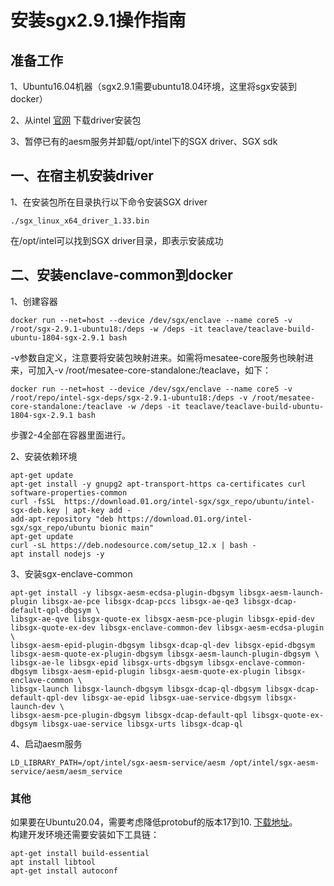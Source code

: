 # 安装sgx2.9.1操作指南

## 准备工作

1、Ubuntu16.04机器（sgx2.9.1需要ubuntu18.04环境，这里将sgx安装到docker）

2、从intel [官网](https://download.01.org/intel-sgx/sgx-linux/2.9.1/distro/ubuntu18.04-server/) 下载driver安装包

3、暂停已有的aesm服务并卸载/opt/intel下的SGX driver、SGX sdk


## 一、在宿主机安装driver

1、在安装包所在目录执行以下命令安装SGX driver

```
./sgx_linux_x64_driver_1.33.bin
```

在/opt/intel可以找到SGX driver目录，即表示安装成功


## 二、安装enclave-common到docker

1、创建容器

```
docker run --net=host --device /dev/sgx/enclave --name core5 -v /root/sgx-2.9.1-ubuntu18:/deps -w /deps -it teaclave/teaclave-build-ubuntu-1804-sgx-2.9.1 bash
```

-v参数自定义，注意要将安装包映射进来。如需将mesatee-core服务也映射进来，可加入-v /root/mesatee-core-standalone:/teaclave，如下：

```
docker run --net=host --device /dev/sgx/enclave --name core5 -v /root/repo/intel-sgx-deps/sgx-2.9.1-ubuntu18:/deps -v /root/mesatee-core-standalone:/teaclave -w /deps -it teaclave/teaclave-build-ubuntu-1804-sgx-2.9.1 bash
```

步骤2-4全部在容器里面进行。

2、安装依赖环境

```
apt-get update
apt-get install -y gnupg2 apt-transport-https ca-certificates curl software-properties-common
curl -fsSL  https://download.01.org/intel-sgx/sgx_repo/ubuntu/intel-sgx-deb.key | apt-key add -
add-apt-repository "deb https://download.01.org/intel-sgx/sgx_repo/ubuntu bionic main"
apt-get update
curl -sL https://deb.nodesource.com/setup_12.x | bash -
apt install nodejs -y
```

3、安装sgx-enclave-common

```
apt-get install -y libsgx-aesm-ecdsa-plugin-dbgsym libsgx-aesm-launch-plugin libsgx-ae-pce libsgx-dcap-pccs libsgx-ae-qe3 libsgx-dcap-default-qpl-dbgsym \
libsgx-ae-qve libsgx-quote-ex libsgx-aesm-pce-plugin libsgx-epid-dev libsgx-quote-ex-dev libsgx-enclave-common-dev libsgx-aesm-ecdsa-plugin \
libsgx-aesm-epid-plugin-dbgsym libsgx-dcap-ql-dev libsgx-epid-dbgsym libsgx-aesm-quote-ex-plugin-dbgsym libsgx-aesm-launch-plugin-dbgsym \
libsgx-ae-le libsgx-epid libsgx-urts-dbgsym libsgx-enclave-common-dbgsym libsgx-aesm-epid-plugin libsgx-aesm-quote-ex-plugin libsgx-enclave-common \
libsgx-launch libsgx-launch-dbgsym libsgx-dcap-ql-dbgsym libsgx-dcap-default-qpl-dev libsgx-ae-epid libsgx-uae-service-dbgsym libsgx-launch-dev \
libsgx-aesm-pce-plugin-dbgsym libsgx-dcap-default-qpl libsgx-quote-ex-dbgsym libsgx-uae-service libsgx-urts libsgx-dcap-ql
```

4、启动aesm服务

```
LD_LIBRARY_PATH=/opt/intel/sgx-aesm-service/aesm /opt/intel/sgx-aesm-service/aesm/aesm_service
```

### 其他
如果要在Ubuntu20.04，需要考虑降低protobuf的版本17到10.  [下载地址](https://debian.pkgs.org/9/debian-main-amd64/libprotobuf10_3.0.0-9_amd64.deb.html)。   
构建开发环境还需要安装如下工具链：
```
apt-get install build-essential
apt install libtool
apt-get install autoconf
```
